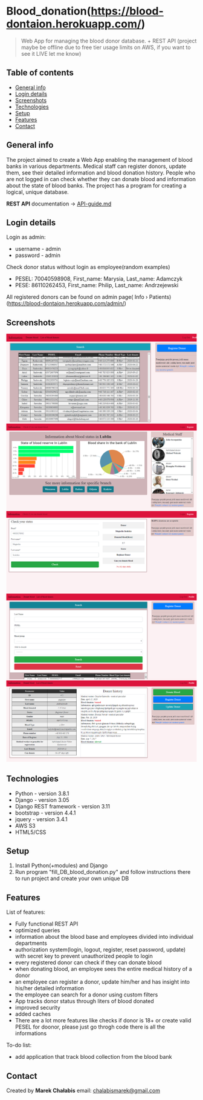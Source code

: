 # Blood_donation(https://blood-dontaion.herokuapp.com/)
> Web App for managing the blood donor database. + REST API (project maybe be offline due to free tier usage limits on AWS, if you want to see it LIVE let me know)
## Table of contents
* [General info](#general-info)
* [Login details](#login-details)
* [Screenshots](#screenshots)
* [Technologies](#technologies)
* [Setup](#setup)
* [Features](#features)
* [Contact](#contact)

## General info
  The project aimed to create a Web App enabling the management of blood banks in various departments. Medical staff can
register donors, update them, see their detailed information and blood donation history. 
People who are not logged in can check whether they can donate blood and information about the state of blood banks.
The project has a program for creating a logical, unique database. 

<b>REST API</b> documentation -> [API-guide.md](API-guide.md)

## Login details
Login as admin:
* username - admin
* password - admin

Check donor status without login as employee(random examples)
* PESEL: 70040598908, First_name: Marysia, Last_name: Adamczyk
* PESE: 86110262453, First_name: Philip, Last_name: Andrzejewski

All registered donors can be found on admin page( Info › Patients)(https://blood-dontaion.herokuapp.com/admin/)

## Screenshots
![list_donor](./img/list_donor.PNG)
![branch](./img/branch.PNG)
![donor_info](./img/donor_info.PNG)
![filtry](./img/filtry.PNG)
![info_donor](./img/info_donor.PNG)

## Technologies
* Python - version 3.8.1
* Django - version 3.05
* Django REST framework - version 3.11
* bootstrap - version 4.4.1
* jquery - version 3.4.1
* AWS S3
* HTML5/CSS

## Setup
1. Install Python(+modules) and Django 
2. Run program "fill_DB_blood_donation.py" and follow instructions there to run project and create your own unique DB

## Features
List of features:
* Fully functional REST API
* optimized queries
* information about the blood base and employees divided into individual departments
* authorization system(login, logout, register, reset password, update) with secret key to prevent unauthorized people to login
* every registered donor can check if they can donate blood
* when donating blood, an employee sees the entire medical history of a donor
* an employee can register a donor, update him/her and has insight into his/her detailed information
* the employee can search for a donor using custom filters
* App tracks donor status through liters of blood donated
* improved security
* added caches
* There are a lot more features like checks if donor is 18+ or create valid PESEL for doonor, please just go throgh code there is all 
the informations

To-do list:
* add application that track blood collection from the blood bank

## Contact
Created by <b>Marek Chałabis</b> email: chalabismarek@gmail.com
